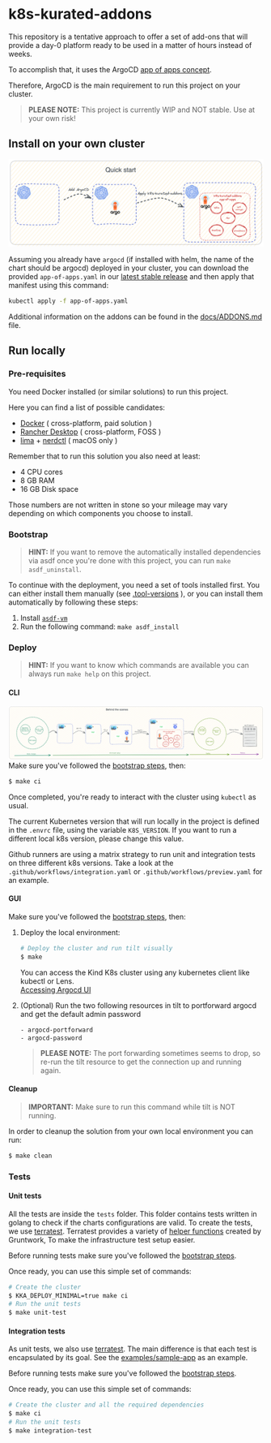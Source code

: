 # k8s-kurated-addons

This repository is a tentative approach to offer a set of add-ons that will provide a day-0 platform ready to be used in a matter of hours instead of weeks.

To accomplish that, it uses the ArgoCD [app of apps concept](https://argo-cd.readthedocs.io/en/stable/operator-manual/cluster-bootstrapping/#app-of-apps-pattern).

Therefore, ArgoCD is the main requirement to run this project on your cluster.

> **PLEASE NOTE:** This project is currently WIP and NOT stable. Use at your own risk!

## Install on your own cluster

![Quick Start](docs/img/quick-start/k8s-addons-quick-start.png)

Assuming you already have `argocd` (if installed with helm, the name of the chart should be argocd) deployed in your cluster, you can download the provided `app-of-apps.yaml` in our [latest stable release](https://github.com/nearform/k8s-kurated-addons/releases/latest) and then apply that manifest using this command:

```bash
kubectl apply -f app-of-apps.yaml
```

Additional information on the addons can be found in the [docs/ADDONS.md](docs/ADDONS.md) file.

## Run locally

### Pre-requisites

You need Docker installed (or similar solutions) to run this project.

Here you can find a list of possible candidates:

- [Docker](https://docs.docker.com/engine/install/) ( cross-platform, paid solution )
- [Rancher Desktop](https://rancherdesktop.io/) ( cross-platform, FOSS )
- [lima](https://github.com/lima-vm/lima) + [nerdctl](https://github.com/containerd/nerdctl) ( macOS only )

Remember that to run this solution you also need at least:

- 4 CPU cores
- 8 GB RAM
- 16 GB Disk space

Those numbers are not written in stone so your mileage may vary depending on which components you choose to install.

### Bootstrap

> **HINT:** If you want to remove the automatically installed dependencies via asdf once you're done with this project, you can run `make asdf_uninstall`.

To continue with the deployment, you need a set of tools installed first. You can either install them manually (see [.tool-versions](.tool-versions) ), or you can install them automatically by following these steps:

1. Install [`asdf-vm`](https://asdf-vm.com/)
2. Run the following command: `make asdf_install`

### Deploy

> **HINT:** If you want to know which commands are available you can always run `make help` on this project.

#### CLI
![Inner workings of make](docs/img/inner-workings/k8s-addons-internals.png)
Make sure you've followed the [bootstrap steps](#bootstrap), then:

```bash
$ make ci
```

Once completed, you're ready to interact with the cluster using `kubectl` as usual.

The current Kubernetes version that will run locally in the project is defined in the `.envrc` file, using the variable `K8S_VERSION`. If you want to run a different local k8s version, please change this value.

Github runners are using a matrix strategy to run unit and integration tests on three different k8s versions.
Take a look at the `.github/workflows/integration.yaml` or `.github/workflows/preview.yaml` for an example.

#### GUI

Make sure you've followed the [bootstrap steps](#bootstrap), then:

1. Deploy the local environment:

    ```bash
    # Deploy the cluster and run tilt visually
    $ make
    ```

    You can access the Kind K8s cluster using any kubernetes client like kubectl or Lens.<br>
    [Accessing Argocd UI](https://argo-cd.readthedocs.io/en/stable/getting_started/#3-access-the-argo-cd-api-server)


2. (Optional) Run the two following resources in tilt to portforward argocd and get the default admin password

    ```
    - argocd-portforward
    - argocd-password
    ```

    > **PLEASE NOTE:** The port forwarding sometimes seems to drop, so re-run the tilt resource to get the connection up and running again.

#### Cleanup

> **IMPORTANT:** Make sure to run this command while tilt is NOT running.

In order to cleanup the solution from your own local environment you can run:
```bash
$ make clean
```

### Tests

#### Unit tests

All the tests are inside the `tests` folder. This folder contains tests written in golang to check if the charts
configurations are valid. To create the tests, we use [terratest](https://terratest.gruntwork.io/).
Terratest provides a variety of [helper functions](https://github.com/gruntwork-io/terratest) created by Gruntwork,
To make the infrastructure test setup easier.

Before running tests make sure you've followed the [bootstrap steps](#bootstrap).

Once ready, you can use this simple set of commands:
```bash
# Create the cluster
$ KKA_DEPLOY_MINIMAL=true make ci
# Run the unit tests
$ make unit-test
```

#### Integration tests

As unit tests, we also use [terratest](https://terratest.gruntwork.io/). The main difference is that each test is encapsulated by its goal.
See the [examples/sample-app](examples/sample-app) as an example.

Before running tests make sure you've followed the [bootstrap steps](#bootstrap).

Once ready, you can use this simple set of commands:
```bash
# Create the cluster and all the required dependencies
$ make ci
# Run the unit tests
$ make integration-test
```
